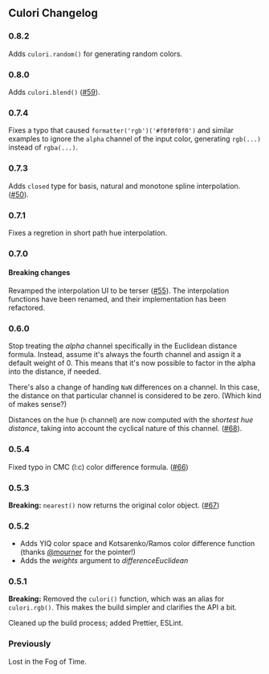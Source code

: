 ## Culori Changelog

### 0.8.2

Adds `culori.random()` for generating random colors.

### 0.8.0

Adds `culori.blend()` ([#59](https://github.com/Evercoder/culori/issues/59)).

### 0.7.4

Fixes a typo that caused `formatter('rgb')('#f0f0f0f0')` and similar examples to ignore the `alpha` channel of the input color, generating `rgb(...)` instead of `rgba(...)`.

### 0.7.3

Adds `closed` type for basis, natural and monotone spline interpolation. ([#50](https://github.com/Evercoder/culori/issues/50)).

### 0.7.1

Fixes a regretion in short path hue interpolation.

### 0.7.0

#### Breaking changes

Revamped the interpolation UI to be terser ([#55](https://github.com/Evercoder/culori/issues/55)). The interpolation functions have been renamed, and their implementation has been refactored.

### 0.6.0

Stop treating the _alpha_ channel specifically in the Euclidean distance formula. Instead, assume it's always the fourth channel and assign it a default weight of 0. This means that it's now possible to factor in the alpha into the distance, if needed.

There's also a change of handing `NaN` differences on a channel. In this case, the distance on that particular channel is considered to be zero. (Which kind of makes sense?)

Distances on the hue (`h` channel) are now computed with the _shortest hue distance_, taking into account the cyclical nature of this channel. ([#68](https://github.com/Evercoder/culori/issues/68)).

### 0.5.4

Fixed typo in CMC (l:c) color difference formula. ([#66](https://github.com/Evercoder/culori/issues/66))

### 0.5.3

**Breaking:** `nearest()` now returns the original color object. ([#67](https://github.com/Evercoder/culori/issues/67))

### 0.5.2

-   Adds YIQ color space and Kotsarenko/Ramos color difference function (thanks [@mourner](https://github.com/mourner) for the pointer!)
-   Adds the _weights_ argument to _differenceEuclidean_

### 0.5.1

**Breaking:** Removed the `culori()` function, which was an alias for `culori.rgb()`. This makes the build simpler and clarifies the API a bit.

Cleaned up the build process; added Prettier, ESLint.

### Previously

Lost in the Fog of Time.
